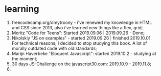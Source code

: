 # learning
1. freecodecamp.org/dmytroony - i've renewed my knowledge in HTML and CSS since 2013, 
    also i've learned new things like a flex, grid;
2. Moritz "Code for Teens": Started 2019.09.06 | 2019.09.26 - Done;
3. Nikolskiy "JS on examples" - started 2019.09.26 | finished 2019.10.01.
    For technical reasons, I decided to stop studying this book. 
    A lot of morally outdated code with old standards;
4. Marijn Haverbeke "Eloquent Javascript": started 2019.10.2 - studying at the moment;
5. 30 days  JS-Challenge on the javascript30.com: 2019.10.9 - 2019.11.8;
6. 